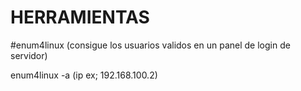 # HERRAMIENTAS # 

#enum4linux (consigue los usuarios validos en un panel de login de servidor)

enum4linux -a (ip ex; 192.168.100.2)